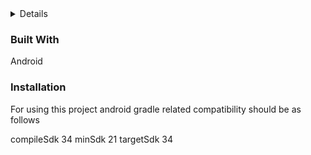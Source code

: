 <details>
  <ol>
   <li><a href="#built-with">Built With</a></li>
   <li><a href="#installation">Installation</a></li>
  </ol>
</details>

### Built With

Android

### Installation

For using this project android gradle related compatibility should be as follows 

compileSdk 34
minSdk 21
targetSdk 34





